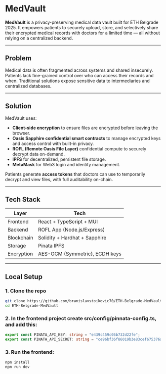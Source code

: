 # MedVault

**MedVault** is a privacy-preserving medical data vault built for ETH Belgrade 2025. It empowers patients to securely upload, store, and selectively share their encrypted medical records with doctors for a limited time — all without relying on a centralized backend.

---

## Problem

Medical data is often fragmented across systems and shared insecurely. Patients lack fine-grained control over who can access their records and when. Traditional solutions expose sensitive data to intermediaries and centralized databases.

---

## Solution

MedVault uses:
- **Client-side encryption** to ensure files are encrypted before leaving the browser.
- **Oasis Sapphire confidential smart contracts** to manage encrypted keys and access control with built-in privacy.
- **ROFL (Remote Oasis File Layer)** confidential compute to securely decrypt data on-demand.
- **IPFS** for decentralized, persistent file storage.
- **MetaMask** for Web3 login and identity management.

Patients generate **access tokens** that doctors can use to temporarily decrypt and view files, with full auditability on-chain.

---

## Tech Stack

| Layer        | Tech                           |
|--------------|--------------------------------|
| Frontend     | React + TypeScript + MUI       |
| Backend      | ROFL App (Node.js/Express)     |
| Blockchain   | Solidity + Hardhat + Sapphire  |
| Storage      | Pinata IPFS                    |
| Encryption   | AES-GCM (Symmetric), ECDH keys |

---

## Local Setup

### 1. Clone the repo

```bash
git clone https://github.com/branislavstojkovic70/ETH-Belgrade-MedVault.git
cd ETH-Belgrade-MedVault
```

### 2. In the frontend project create src/config/pinnata-config.ts, and add this:
```TypeScript
export const PINATA_API_KEY: string = "e439c459c05b732d22fe";
export const PINATA_API_SECRET: string = "ce96bf36f86019b3e83cef675376a928b8d648ce53804a48138802a26d0aead9"
```

### 3. Run the frontend:
```bash
npm install
npm run dev
```
